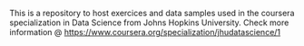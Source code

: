 This is a repository to host exercices and data samples used in the coursera specialization in Data Science from Johns Hopkins University.
Check more information @ https://www.coursera.org/specialization/jhudatascience/1